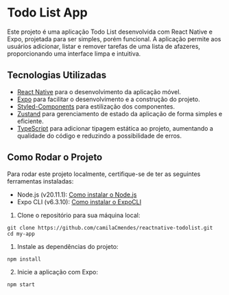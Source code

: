 # Todo List App

Este projeto é uma aplicação Todo List desenvolvida com React Native e Expo, projetada para ser simples, porém funcional. A aplicação permite aos usuários adicionar, listar e remover tarefas de uma lista de afazeres, proporcionando uma interface limpa e intuitiva.

## Tecnologias Utilizadas

- [React Native](https://reactnative.dev/) para o desenvolvimento da aplicação móvel.
- [Expo](https://expo.dev/) para facilitar o desenvolvimento e a construção do projeto.
- [Styled-Components](https://styled-components.com/) para estilização dos componentes.
- [Zustand](https://github.com/pmndrs/zustand) para gerenciamento de estado da aplicação de forma simples e eficiente.
- [TypeScript](https://www.typescriptlang.org/) para adicionar tipagem estática ao projeto, aumentando a qualidade do código e reduzindo a possibilidade de erros.

## Como Rodar o Projeto
Para rodar este projeto localmente, certifique-se de ter as seguintes ferramentas instaladas:

- Node.js (v20.11.1): [Como instalar o Node.js](https://nodejs.org/)
- Expo CLI (v6.3.10): [Como instalar o ExpoCLI](https://expo.dev/)

1. Clone o repositório para sua máquina local:

```
git clone https://github.com/camilaCmendes/reactnative-todolist.git
cd my-app
```

1. Instale as dependências do projeto:
```
npm install
```
2. Inicie a aplicação com Expo:
```
npm start
```
